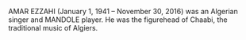 AMAR EZZAHI (January 1, 1941 – November 30, 2016) was an Algerian singer and MANDOLE player. He was the figurehead of Chaabi, the traditional music of Algiers.
